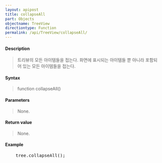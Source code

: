 ```yaml
---
layout: apipost
title: collapseAll
part: Objects
objectname: TreeView
directiontype: Function
permalink: /api/TreeView/collapseAll/
---
```



#### Description

> 트리뷰의 모든 아이템들을 접는다. 화면에 표시되는 아이템들 뿐 아니라 포함되어 있는 모든 아이템들을 접는다.  

#### Syntax

> function collapseAll()  

#### Parameters

> None.

#### Return value

> None.

#### Example

<pre class="prettyprint">
    tree.collapseAll();
</pre>

